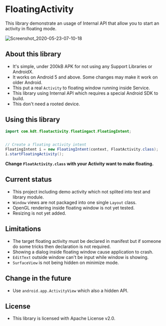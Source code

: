 # FloatingActivity
This library demonstrate an usage of Internal API that allow you to start an activity in floating mode.

![Screenshot_2020-05-23-07-10-18](https://user-images.githubusercontent.com/40482367/82717113-ff5c8d00-9cc4-11ea-8292-b6c1dceceb45.png)

## About this library
- It's simple, under 200kB APK for not using any Support Libraries or AndroidX.
- It works on Android 5 and above. Some changes may make it work on older Android.
- This put a real `Activity` to floating window running inside Service.
- This library using Internal API which requires a special Android SDK to build.
- This don't need a rooted device.

## Using this library
```java
import com.kdt.floatactivity.floatingact.FloatingIntent;


// Create a floating activity intent
FloatingIntent i = new FloatingIntent(context, FloatActivity.class);
i.startFloatingActivity();
```
**Change `FloatActivity.class` with your Activity want to make floating.**

## Current status
- This project including demo activity which not splited into test and library module.
- `Window` views are not packaged into one single `Layout` class.
- OpenGL rendering inside floating window is not yet tested.
- Resizing is not yet added.

## Limitations
- The target floating activity must be declared in manifest but if someone do some tricks then declaration is not required.
- Showing a dialog inside floating window cause application to crash.
- `EditText` outside window can't be input while window is showing.
- `SurfaceView` is not being hidden on minimize mode.

## Change in the future
- Use `android.app.ActivityView` which also a hidden API.

## License
- This library is licensed with Apache License v2.0.
